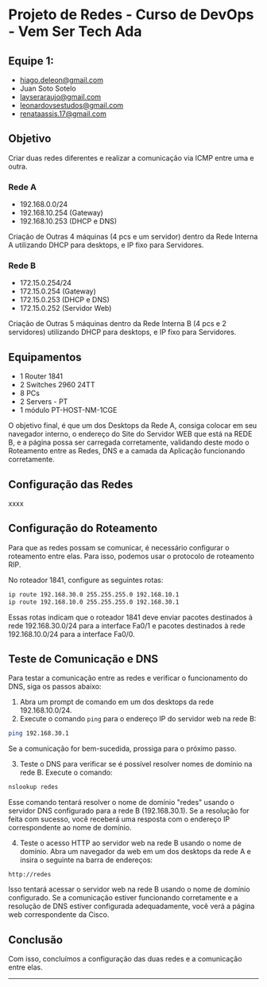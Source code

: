 
# Projeto de Redes - Curso de DevOps - Vem Ser Tech Ada

## Equipe 1:

- hiago.deleon@gmail.com
- Juan Soto Sotelo
- layseraraujo@gmail.com
- leonardovsestudos@gmail.com
- renataassis.17@gmail.com

## Objetivo

Criar duas redes diferentes e realizar a comunicação via ICMP entre uma e outra.

### Rede A

- 192.168.0.0/24
- 192.168.10.254 (Gateway)
- 192.168.10.253 (DHCP e DNS)

Criação de Outras 4 máquinas (4 pcs e um servidor) dentro da Rede Interna A utilizando DHCP para desktops, e IP fixo para Servidores.


### Rede B

- 172.15.0.254/24 
- 172.15.0.254 (Gateway) 
- 172.15.0.253 (DHCP e DNS)
- 172.15.0.252 (Servidor Web)

Criação de Outras 5 máquinas dentro da Rede Interna B (4 pcs e 2 servidores) utilizando DHCP para desktops, e IP fixo para Servidores.

## Equipamentos

- 1 Router 1841
- 2 Switches 2960 24TT
- 8 PCs
- 2 Servers - PT
- 1 módulo PT-HOST-NM-1CGE


O objetivo final, é que um dos Desktops da Rede A, consiga colocar em seu navegador interno, o endereço do Site do Servidor WEB que está na REDE B, e a página possa ser carregada corretamente, validando deste modo o Roteamento entre as Redes, DNS e a camada da Aplicação funcionando corretamente.


## Configuração das Redes

xxxx

## Configuração do Roteamento

Para que as redes possam se comunicar, é necessário configurar o roteamento entre elas. Para isso, podemos usar o protocolo de roteamento RIP.

No roteador 1841, configure as seguintes rotas:

```bash
ip route 192.168.30.0 255.255.255.0 192.168.10.1
ip route 192.168.10.0 255.255.255.0 192.168.30.1
```

Essas rotas indicam que o roteador 1841 deve enviar pacotes destinados à rede 192.168.30.0/24 para a interface Fa0/1 e pacotes destinados à rede 192.168.10.0/24 para a interface Fa0/0.

## Teste de Comunicação e DNS

Para testar a comunicação entre as redes e verificar o funcionamento do DNS, siga os passos abaixo:

1. Abra um prompt de comando em um dos desktops da rede 192.168.10.0/24.
2. Execute o comando `ping` para o endereço IP do servidor web na rede B:

```bash
ping 192.168.30.1
```

Se a comunicação for bem-sucedida, prossiga para o próximo passo.

3. Teste o DNS para verificar se é possível resolver nomes de domínio na rede B. Execute o comando:

```bash
nslookup redes
```

Esse comando tentará resolver o nome de domínio "redes" usando o servidor DNS configurado para a rede B (192.168.30.1). Se a resolução for feita com sucesso, você receberá uma resposta com o endereço IP correspondente ao nome de domínio.

4. Teste o acesso HTTP ao servidor web na rede B usando o nome de domínio. Abra um navegador da web em um dos desktops da rede A e insira o seguinte na barra de endereços:

```
http://redes
```

Isso tentará acessar o servidor web na rede B usando o nome de domínio configurado. Se a comunicação estiver funcionando corretamente e a resolução de DNS estiver configurada adequadamente, você verá a página web correspondente da Cisco.

## Conclusão

Com isso, concluímos a configuração das duas redes e a comunicação entre elas.

---
